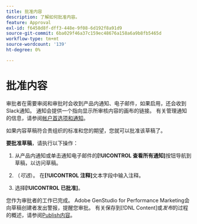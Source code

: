 ```yaml
---
title: 批准内容
description: 了解如何批准内容。
feature: Approval
exl-id: f6458d8f-dff3-448e-9f08-6d192f8a91d9
source-git-commit: 6ba029f46a37c159ec48676a158a6a9b8fb5465d
workflow-type: tm+mt
source-wordcount: '139'
ht-degree: 0%

---
```


# 批准内容

审批者在需要审阅和审批时会收到产品内通知、电子邮件，如果启用，还会收到Slack通知。 通知会提供一个指向显示所审核内容的画布的链接。 有关管理通知的信息，请参阅[帐户首选项和通知](https://experienceleague.adobe.com/en/docs/core-services/interface/features/account-preferences)。

如果内容草稿符合贵组织的标准和您的期望，您就可以批准该草稿了。

**要批准草稿**，请执行以下操作：

1. 从产品内通知或单击通知电子邮件的&#x200B;**[!UICONTROL 查看所有通知]**&#x200B;按钮导航到草稿，以访问草稿。

1. （_可选_）。 在&#x200B;**[!UICONTROL 注释]**&#x200B;文本字段中输入注释。

1. 选择&#x200B;**[!UICONTROL 已批准]**。

您作为审批者的工作已完成。 Adobe GenStudio for Performance Marketing会向草稿创建者发出警报，提醒您审批。 有关保存到[!DNL Content]或&#x200B;_发布_&#x200B;的过程的概述，请参阅[Publish内容](./publish-content.md)。
